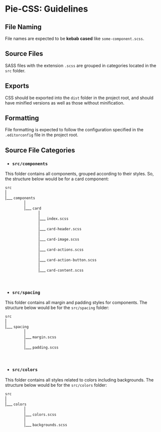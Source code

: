 # Pie-CSS: Guidelines

## File Naming

File names are expected to be **kebab cased** like `some-component.scss`.

## Source Files

SASS files with the extension `.scss` are grouped in categories located in the `src` folder.

## Exports

CSS should be exported into the `dist` folder in the project root, and should have minified versions as well as those without minification.

## Formatting

File formatting is expected to follow the configuration specified in the `.editorconfig` file in the project root.

## Source File Categories

- ### `src/components`

This folder contains all components, grouped according to their styles. So, the structure below would be for a card component:

`src`<br>
|<br>
|\_\_\_ `components`<br>
&nbsp;&nbsp;&nbsp;&nbsp;&nbsp;&nbsp;&nbsp;&nbsp;&nbsp;&nbsp;&nbsp;&nbsp;&nbsp;&nbsp;&nbsp;&nbsp;|<br>
&nbsp;&nbsp;&nbsp;&nbsp;&nbsp;&nbsp;&nbsp;&nbsp;&nbsp;&nbsp;&nbsp;&nbsp;&nbsp;&nbsp;&nbsp;&nbsp;|\_\_\_ `card`<br>
&nbsp;&nbsp;&nbsp;&nbsp;&nbsp;&nbsp;&nbsp;&nbsp;&nbsp;&nbsp;&nbsp;&nbsp;&nbsp;&nbsp;&nbsp;&nbsp;&nbsp;&nbsp;&nbsp;&nbsp;&nbsp;&nbsp;&nbsp;&nbsp;&nbsp;&nbsp;&nbsp;&nbsp;|<br>
&nbsp;&nbsp;&nbsp;&nbsp;&nbsp;&nbsp;&nbsp;&nbsp;&nbsp;&nbsp;&nbsp;&nbsp;&nbsp;&nbsp;&nbsp;&nbsp;&nbsp;&nbsp;&nbsp;&nbsp;&nbsp;&nbsp;&nbsp;&nbsp;&nbsp;&nbsp;&nbsp;&nbsp;|\_\_\_ `index.scss`<br>
&nbsp;&nbsp;&nbsp;&nbsp;&nbsp;&nbsp;&nbsp;&nbsp;&nbsp;&nbsp;&nbsp;&nbsp;&nbsp;&nbsp;&nbsp;&nbsp;&nbsp;&nbsp;&nbsp;&nbsp;&nbsp;&nbsp;&nbsp;&nbsp;&nbsp;&nbsp;&nbsp;&nbsp;|<br>
&nbsp;&nbsp;&nbsp;&nbsp;&nbsp;&nbsp;&nbsp;&nbsp;&nbsp;&nbsp;&nbsp;&nbsp;&nbsp;&nbsp;&nbsp;&nbsp;&nbsp;&nbsp;&nbsp;&nbsp;&nbsp;&nbsp;&nbsp;&nbsp;&nbsp;&nbsp;&nbsp;&nbsp;|\_\_\_ `card-header.scss`<br>
&nbsp;&nbsp;&nbsp;&nbsp;&nbsp;&nbsp;&nbsp;&nbsp;&nbsp;&nbsp;&nbsp;&nbsp;&nbsp;&nbsp;&nbsp;&nbsp;&nbsp;&nbsp;&nbsp;&nbsp;&nbsp;&nbsp;&nbsp;&nbsp;&nbsp;&nbsp;&nbsp;&nbsp;|<br>
&nbsp;&nbsp;&nbsp;&nbsp;&nbsp;&nbsp;&nbsp;&nbsp;&nbsp;&nbsp;&nbsp;&nbsp;&nbsp;&nbsp;&nbsp;&nbsp;&nbsp;&nbsp;&nbsp;&nbsp;&nbsp;&nbsp;&nbsp;&nbsp;&nbsp;&nbsp;&nbsp;&nbsp;|\_\_\_ `card-image.scss`<br>
&nbsp;&nbsp;&nbsp;&nbsp;&nbsp;&nbsp;&nbsp;&nbsp;&nbsp;&nbsp;&nbsp;&nbsp;&nbsp;&nbsp;&nbsp;&nbsp;&nbsp;&nbsp;&nbsp;&nbsp;&nbsp;&nbsp;&nbsp;&nbsp;&nbsp;&nbsp;&nbsp;&nbsp;|<br>
&nbsp;&nbsp;&nbsp;&nbsp;&nbsp;&nbsp;&nbsp;&nbsp;&nbsp;&nbsp;&nbsp;&nbsp;&nbsp;&nbsp;&nbsp;&nbsp;&nbsp;&nbsp;&nbsp;&nbsp;&nbsp;&nbsp;&nbsp;&nbsp;&nbsp;&nbsp;&nbsp;&nbsp;|\_\_\_ `card-actions.scss`<br>
&nbsp;&nbsp;&nbsp;&nbsp;&nbsp;&nbsp;&nbsp;&nbsp;&nbsp;&nbsp;&nbsp;&nbsp;&nbsp;&nbsp;&nbsp;&nbsp;&nbsp;&nbsp;&nbsp;&nbsp;&nbsp;&nbsp;&nbsp;&nbsp;&nbsp;&nbsp;&nbsp;&nbsp;|<br>
&nbsp;&nbsp;&nbsp;&nbsp;&nbsp;&nbsp;&nbsp;&nbsp;&nbsp;&nbsp;&nbsp;&nbsp;&nbsp;&nbsp;&nbsp;&nbsp;&nbsp;&nbsp;&nbsp;&nbsp;&nbsp;&nbsp;&nbsp;&nbsp;&nbsp;&nbsp;&nbsp;&nbsp;|\_\_\_ `card-action-button.scss`<br>
&nbsp;&nbsp;&nbsp;&nbsp;&nbsp;&nbsp;&nbsp;&nbsp;&nbsp;&nbsp;&nbsp;&nbsp;&nbsp;&nbsp;&nbsp;&nbsp;&nbsp;&nbsp;&nbsp;&nbsp;&nbsp;&nbsp;&nbsp;&nbsp;&nbsp;&nbsp;&nbsp;&nbsp;|<br>
&nbsp;&nbsp;&nbsp;&nbsp;&nbsp;&nbsp;&nbsp;&nbsp;&nbsp;&nbsp;&nbsp;&nbsp;&nbsp;&nbsp;&nbsp;&nbsp;&nbsp;&nbsp;&nbsp;&nbsp;&nbsp;&nbsp;&nbsp;&nbsp;&nbsp;&nbsp;&nbsp;&nbsp;|\_\_\_ `card-content.scss`<br><br><br>

- ### `src/spacing`

This folder contains all margin and padding styles for components. The structure below would be for the `src/spacing` folder:

`src`<br>
|<br>
|\_\_\_ `spacing`<br>
&nbsp;&nbsp;&nbsp;&nbsp;&nbsp;&nbsp;&nbsp;&nbsp;&nbsp;&nbsp;&nbsp;&nbsp;&nbsp;&nbsp;&nbsp;&nbsp;|<br>
&nbsp;&nbsp;&nbsp;&nbsp;&nbsp;&nbsp;&nbsp;&nbsp;&nbsp;&nbsp;&nbsp;&nbsp;&nbsp;&nbsp;&nbsp;&nbsp;|\_\_\_ `margin.scss`<br>
&nbsp;&nbsp;&nbsp;&nbsp;&nbsp;&nbsp;&nbsp;&nbsp;&nbsp;&nbsp;&nbsp;&nbsp;&nbsp;&nbsp;&nbsp;&nbsp;|<br>
&nbsp;&nbsp;&nbsp;&nbsp;&nbsp;&nbsp;&nbsp;&nbsp;&nbsp;&nbsp;&nbsp;&nbsp;&nbsp;&nbsp;&nbsp;&nbsp;|\_\_\_ `padding.scss`<br><br><br>

- ### `src/colors`

This folder contains all styles related to colors including backgrounds. The structure below would be for the `src/colors` folder:

`src`<br>
|<br>
|\_\_\_ `colors`<br>
&nbsp;&nbsp;&nbsp;&nbsp;&nbsp;&nbsp;&nbsp;&nbsp;&nbsp;&nbsp;&nbsp;&nbsp;&nbsp;&nbsp;&nbsp;&nbsp;|<br>
&nbsp;&nbsp;&nbsp;&nbsp;&nbsp;&nbsp;&nbsp;&nbsp;&nbsp;&nbsp;&nbsp;&nbsp;&nbsp;&nbsp;&nbsp;&nbsp;|\_\_\_ `colors.scss`<br>
&nbsp;&nbsp;&nbsp;&nbsp;&nbsp;&nbsp;&nbsp;&nbsp;&nbsp;&nbsp;&nbsp;&nbsp;&nbsp;&nbsp;&nbsp;&nbsp;|<br>
&nbsp;&nbsp;&nbsp;&nbsp;&nbsp;&nbsp;&nbsp;&nbsp;&nbsp;&nbsp;&nbsp;&nbsp;&nbsp;&nbsp;&nbsp;&nbsp;|\_\_\_ `backgrounds.scss`<br><br><br>
